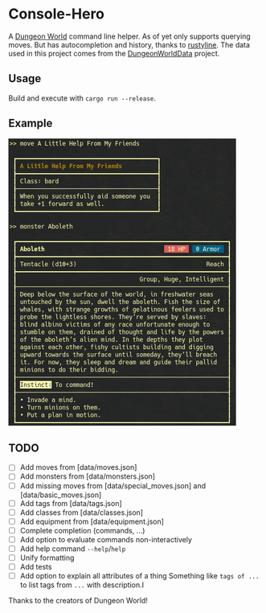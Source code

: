 # Console-Hero

A [Dungeon World](http://www.dungeon-world.com/) command line helper. As of yet only supports querying moves. But has autocompletion and history, thanks to [rustyline](https://github.com/kkawakam/rustyline).
The data used in this project comes from the [DungeonWorldData](https://github.com/Vindexus/DungeonWorldData) project.

## Usage

Build and execute with `cargo run --release`.

## Example

![Usage example](screenshot/monster_and_move.png "Screenshot")


## TODO

- [ ] Add moves from [data/moves.json]
- [ ] Add monsters from [data/monsters.json]
- [ ] Add missing moves from [data/special_moves.json] and [data/basic_moves.json]
- [ ] Add tags from [data/tags.json]
- [ ] Add classes from [data/classes.json]
- [ ] Add equipment from [data/equipment.json]
- [ ] Complete completion (commands, ...)
- [ ] Add option to evaluate commands non-interactively
- [ ] Add help command `--help`/`help`
- [ ] Unify formatting
- [ ] Add tests
- [ ] Add option to explain all attributes of a thing
      Something like `tags of ...` to list tags from `...` with description.I

Thanks to the creators of Dungeon World!
